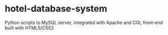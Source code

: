 # hotel-database-system
Python scripts to MySQL server, integrated with Apache and CGI, front-end built with HTML5/CSS3
